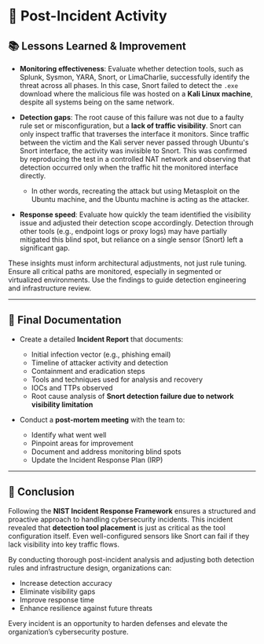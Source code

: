 # 📄 Post-Incident Activity

## 📚 Lessons Learned & Improvement

* **Monitoring effectiveness**: Evaluate whether detection tools, such as Splunk, Sysmon, YARA, Snort, or LimaCharlie, successfully identify the threat across all phases.
  In this case, Snort failed to detect the `.exe` download where the malicious file was hosted on a **Kali Linux machine**, despite all systems being on the same network.
  
* **Detection gaps**: The root cause of this failure was not due to a faulty rule set or misconfiguration, but a **lack of traffic visibility**. Snort can only inspect traffic that traverses the interface it monitors. Since traffic between the victim and the Kali server never passed through Ubuntu's Snort interface, the activity was invisible to Snort. This was confirmed by reproducing the test in a controlled NAT network and observing that detection occurred only when the traffic hit the monitored interface directly.
  * In other words, recreating the attack but using Metasploit on the Ubuntu machine, and the Ubuntu machine is acting as the attacker.

* **Response speed**: Evaluate how quickly the team identified the visibility issue and adjusted their detection scope accordingly. Detection through other tools (e.g., endpoint logs or proxy logs) may have partially mitigated this blind spot, but reliance on a single sensor (Snort) left a significant gap.

These insights must inform architectural adjustments, not just rule tuning. Ensure all critical paths are monitored, especially in segmented or virtualized environments. Use the findings to guide detection engineering and infrastructure review.

---

## 📃 Final Documentation

* Create a detailed **Incident Report** that documents:

  * Initial infection vector (e.g., phishing email)
  * Timeline of attacker activity and detection
  * Containment and eradication steps
  * Tools and techniques used for analysis and recovery
  * IOCs and TTPs observed
  * Root cause analysis of **Snort detection failure due to network visibility limitation**

* Conduct a **post-mortem meeting** with the team to:

  * Identify what went well
  * Pinpoint areas for improvement
  * Document and address monitoring blind spots
  * Update the Incident Response Plan (IRP)

---

## 🔹 Conclusion

Following the **NIST Incident Response Framework** ensures a structured and proactive approach to handling cybersecurity incidents. This incident revealed that **detection tool placement** is just as critical as the tool configuration itself. Even well-configured sensors like Snort can fail if they lack visibility into key traffic flows.

By conducting thorough post-incident analysis and adjusting both detection rules and infrastructure design, organizations can:

* Increase detection accuracy
* Eliminate visibility gaps
* Improve response time
* Enhance resilience against future threats

Every incident is an opportunity to harden defenses and elevate the organization’s cybersecurity posture.

